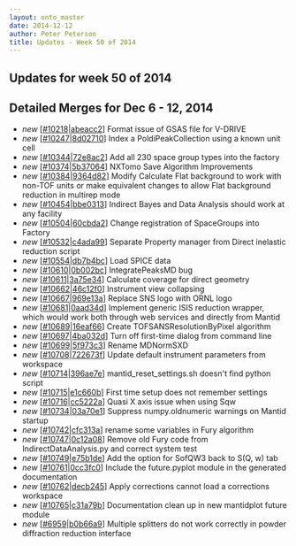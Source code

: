 ```yaml
---
layout: onto_master
date: 2014-12-12
author: Peter Peterson
title: Updates - Week 50 of 2014
---
```

Updates for week 50 of 2014
---------------------------

Detailed Merges for Dec 6 - 12, 2014
------------------------------------
* *new* \[[#10218](http://trac.mantidproject.org/mantid/ticket/10218)\|[abeacc2](https://github.com/mantidproject/mantid/commit/abeacc2c2c4093d46cad485e8e27d4e8db89d50a)\] Format issue of GSAS file for V-DRIVE
* *new* \[[#10247](http://trac.mantidproject.org/mantid/ticket/10247)\|[8d02710](https://github.com/mantidproject/mantid/commit/8d027109de5e24f4c0a70d31f70abba3a7525fbb)\] Index a PoldiPeakCollection using a known unit cell
* *new* \[[#10344](http://trac.mantidproject.org/mantid/ticket/10344)\|[72e8ac2](https://github.com/mantidproject/mantid/commit/72e8ac2c82c577de73a806f95bdc2bbdbce2e527)\] Add all 230 space group types into the factory
* *new* \[[#10374](http://trac.mantidproject.org/mantid/ticket/10374)\|[5b37064](https://github.com/mantidproject/mantid/commit/5b370642be06b41072cd72bc6181980019c5507a)\] NXTomo Save Algorithm Improvements
* *new* \[[#10384](http://trac.mantidproject.org/mantid/ticket/10384)\|[9364d82](https://github.com/mantidproject/mantid/commit/9364d821a2207048361eb1151c4b1f283ad9faf2)\] Modify Calculate Flat background to work with non-TOF units or make equivalent changes to allow Flat background reduction in multirep mode
* *new* \[[#10454](http://trac.mantidproject.org/mantid/ticket/10454)\|[bbe0313](https://github.com/mantidproject/mantid/commit/bbe0313102f03f236ec28d2fbdd822b086a9f419)\] Indirect Bayes and Data Analysis should work at any facility
* *new* \[[#10504](http://trac.mantidproject.org/mantid/ticket/10504)\|[60cbda2](https://github.com/mantidproject/mantid/commit/60cbda2ba65c65b6233563b8816984369b45bb3f)\] Change registration of SpaceGroups into Factory
* *new* \[[#10532](http://trac.mantidproject.org/mantid/ticket/10532)\|[c4ada99](https://github.com/mantidproject/mantid/commit/c4ada99cdce54ceba0e571bd37d14a6b48e88519)\] Separate Property manager from Direct inelastic reduction script
* *new* \[[#10554](http://trac.mantidproject.org/mantid/ticket/10554)\|[db7b4bc](https://github.com/mantidproject/mantid/commit/db7b4bc131197edcaef0b6a78355a4376fb84bb0)\] Load SPICE data
* *new* \[[#10610](http://trac.mantidproject.org/mantid/ticket/10610)\|[0b002bc](https://github.com/mantidproject/mantid/commit/0b002bc25ea2cb6ed9cedb0dbc184c50a0460c53)\] IntegratePeaksMD bug
* *new* \[[#10611](http://trac.mantidproject.org/mantid/ticket/10611)\|[3a75e34](https://github.com/mantidproject/mantid/commit/3a75e3422e22635898788d9d2bce1f72e35c2a52)\] Calculate coverage for direct geometry
* *new* \[[#10662](http://trac.mantidproject.org/mantid/ticket/10662)\|[46c12f0](https://github.com/mantidproject/mantid/commit/46c12f0a58f4d2c574ff2979b3198cebb71015ae)\] Instrument view collapsing
* *new* \[[#10667](http://trac.mantidproject.org/mantid/ticket/10667)\|[969e13a](https://github.com/mantidproject/mantid/commit/969e13a1f50aba5777a7edfc6ee05bed09a8d5d4)\] Replace SNS logo with ORNL logo
* *new* \[[#10681](http://trac.mantidproject.org/mantid/ticket/10681)\|[0aad34d](https://github.com/mantidproject/mantid/commit/0aad34d0d9deca7e9cbd618a91f163872864719b)\] Implement generic ISIS reduction wrapper, which would work both through web services and directly from Mantid
* *new* \[[#10689](http://trac.mantidproject.org/mantid/ticket/10689)\|[16eaf66](https://github.com/mantidproject/mantid/commit/16eaf66217e83abb08b61f80f8a4303d7f6a6f79)\] Create TOFSANSResolutionByPixel algorithm
* *new* \[[#10697](http://trac.mantidproject.org/mantid/ticket/10697)\|[4ba032d](https://github.com/mantidproject/mantid/commit/4ba032db89e5557f14ccce0d3b46cd6abd493cc7)\] Turn off first-time dialog from command line
* *new* \[[#10699](http://trac.mantidproject.org/mantid/ticket/10699)\|[5f973c3](https://github.com/mantidproject/mantid/commit/5f973c329e8501390b5cf9b422d63edd82d35dcc)\] Rename MDNormSXD
* *new* \[[#10708](http://trac.mantidproject.org/mantid/ticket/10708)\|[722673f](https://github.com/mantidproject/mantid/commit/722673f5c49827b4f57dcbe53be7a8fd0f6433c9)\] Update default instrument parameters from workspace
* *new* \[[#10714](http://trac.mantidproject.org/mantid/ticket/10714)\|[396ae7e](https://github.com/mantidproject/mantid/commit/396ae7e07b2f399356a065191943f93a04a317bb)\] mantid_reset_settings.sh doesn't find python script
* *new* \[[#10715](http://trac.mantidproject.org/mantid/ticket/10715)\|[e1c660b](https://github.com/mantidproject/mantid/commit/e1c660b3c6dbe1312114fa9078a0478034e2d18f)\] First time setup does not remember settings
* *new* \[[#10716](http://trac.mantidproject.org/mantid/ticket/10716)\|[cc5222a](https://github.com/mantidproject/mantid/commit/cc5222ac9bbed1bd0e6772cf11f1ca9a91363e57)\] Quasi X axis issue when using Sqw
* *new* \[[#10734](http://trac.mantidproject.org/mantid/ticket/10734)\|[03a70e1](https://github.com/mantidproject/mantid/commit/03a70e11116c32f4c08bbb9131b3e734b855ca5f)\] Suppress numpy.oldnumeric warnings on Mantid startup
* *new* \[[#10742](http://trac.mantidproject.org/mantid/ticket/10742)\|[cfc313a](https://github.com/mantidproject/mantid/commit/cfc313abe37de879800cff7d25b2d7fad84be267)\] rename some variables in Fury algorithm
* *new* \[[#10747](http://trac.mantidproject.org/mantid/ticket/10747)\|[0c12a08](https://github.com/mantidproject/mantid/commit/0c12a08f1a1e0ecc219ce1a043e698b74e82a4ca)\] Remove old Fury code from IndirectDataAnalysis.py and correct system test
* *new* \[[#10749](http://trac.mantidproject.org/mantid/ticket/10749)\|[e75b1de](https://github.com/mantidproject/mantid/commit/e75b1de3e8e658195eb17939b6c99145cbdcde23)\] Add the option for SofQW3 back to S(Q, w) tab
* *new* \[[#10761](http://trac.mantidproject.org/mantid/ticket/10761)\|[0cc3fc0](https://github.com/mantidproject/mantid/commit/0cc3fc09e587184d6cf0164d04e90a6db4ac9da8)\] Include the future.pyplot module in the generated documentation
* *new* \[[#10762](http://trac.mantidproject.org/mantid/ticket/10762)\|[decb245](https://github.com/mantidproject/mantid/commit/decb245c065e2d08d5d73a2f76bd6a07f0b1e4cd)\] Apply corrections cannot load a corrections workspace
* *new* \[[#10765](http://trac.mantidproject.org/mantid/ticket/10765)\|[c31a79b](https://github.com/mantidproject/mantid/commit/c31a79b166de6354d9fa9f1cbfba2bb4aebdd63e)\] Documentation clean up in new mantidplot future module
* *new* \[[#6959](http://trac.mantidproject.org/mantid/ticket/6959)\|[b0b66a9](https://github.com/mantidproject/mantid/commit/b0b66a9d8f28dfe9951e8860aee28c791f502bf1)\] Multiple splitters do not work correctly in powder diffraction reduction interface
